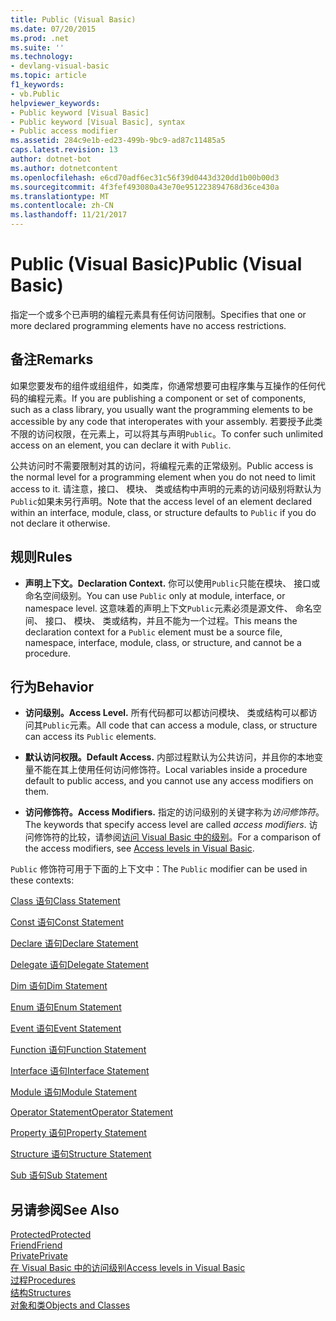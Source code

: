 ```yaml
---
title: Public (Visual Basic)
ms.date: 07/20/2015
ms.prod: .net
ms.suite: ''
ms.technology:
- devlang-visual-basic
ms.topic: article
f1_keywords:
- vb.Public
helpviewer_keywords:
- Public keyword [Visual Basic]
- Public keyword [Visual Basic], syntax
- Public access modifier
ms.assetid: 284c9e1b-ed23-499b-9bc9-ad87c11485a5
caps.latest.revision: 13
author: dotnet-bot
ms.author: dotnetcontent
ms.openlocfilehash: e6cd70adf6ec31c56f39d0443d320dd1b00b00d3
ms.sourcegitcommit: 4f3fef493080a43e70e951223894768d36ce430a
ms.translationtype: MT
ms.contentlocale: zh-CN
ms.lasthandoff: 11/21/2017
---
```

# <a name="public-visual-basic"></a><span data-ttu-id="b8fec-102">Public (Visual Basic)</span><span class="sxs-lookup"><span data-stu-id="b8fec-102">Public (Visual Basic)</span></span>
<span data-ttu-id="b8fec-103">指定一个或多个已声明的编程元素具有任何访问限制。</span><span class="sxs-lookup"><span data-stu-id="b8fec-103">Specifies that one or more declared programming elements have no access restrictions.</span></span>  
  
## <a name="remarks"></a><span data-ttu-id="b8fec-104">备注</span><span class="sxs-lookup"><span data-stu-id="b8fec-104">Remarks</span></span>  
 <span data-ttu-id="b8fec-105">如果您要发布的组件或组组件，如类库，你通常想要可由程序集与互操作的任何代码的编程元素。</span><span class="sxs-lookup"><span data-stu-id="b8fec-105">If you are publishing a component or set of components, such as a class library, you usually want the programming elements to be accessible by any code that interoperates with your assembly.</span></span> <span data-ttu-id="b8fec-106">若要授予此类不限的访问权限，在元素上，可以将其与声明`Public`。</span><span class="sxs-lookup"><span data-stu-id="b8fec-106">To confer such unlimited access on an element, you can declare it with `Public`.</span></span>  
  
 <span data-ttu-id="b8fec-107">公共访问时不需要限制对其的访问，将编程元素的正常级别。</span><span class="sxs-lookup"><span data-stu-id="b8fec-107">Public access is the normal level for a programming element when you do not need to limit access to it.</span></span> <span data-ttu-id="b8fec-108">请注意，接口、 模块、 类或结构中声明的元素的访问级别将默认为`Public`如果未另行声明。</span><span class="sxs-lookup"><span data-stu-id="b8fec-108">Note that the access level of an element declared within an interface, module, class, or structure defaults to `Public` if you do not declare it otherwise.</span></span>  
  
## <a name="rules"></a><span data-ttu-id="b8fec-109">规则</span><span class="sxs-lookup"><span data-stu-id="b8fec-109">Rules</span></span>  
  
-   <span data-ttu-id="b8fec-110">**声明上下文。**</span><span class="sxs-lookup"><span data-stu-id="b8fec-110">**Declaration Context.**</span></span> <span data-ttu-id="b8fec-111">你可以使用`Public`只能在模块、 接口或命名空间级别。</span><span class="sxs-lookup"><span data-stu-id="b8fec-111">You can use `Public` only at module, interface, or namespace level.</span></span> <span data-ttu-id="b8fec-112">这意味着的声明上下文`Public`元素必须是源文件、 命名空间、 接口、 模块、 类或结构，并且不能为一个过程。</span><span class="sxs-lookup"><span data-stu-id="b8fec-112">This means the declaration context for a `Public` element must be a source file, namespace, interface, module, class, or structure, and cannot be a procedure.</span></span>  
  
## <a name="behavior"></a><span data-ttu-id="b8fec-113">行为</span><span class="sxs-lookup"><span data-stu-id="b8fec-113">Behavior</span></span>  
  
-   <span data-ttu-id="b8fec-114">**访问级别。**</span><span class="sxs-lookup"><span data-stu-id="b8fec-114">**Access Level.**</span></span> <span data-ttu-id="b8fec-115">所有代码都可以都访问模块、 类或结构可以都访问其`Public`元素。</span><span class="sxs-lookup"><span data-stu-id="b8fec-115">All code that can access a module, class, or structure can access its `Public` elements.</span></span>  
  
-   <span data-ttu-id="b8fec-116">**默认访问权限。**</span><span class="sxs-lookup"><span data-stu-id="b8fec-116">**Default Access.**</span></span> <span data-ttu-id="b8fec-117">内部过程默认为公共访问，并且你的本地变量不能在其上使用任何访问修饰符。</span><span class="sxs-lookup"><span data-stu-id="b8fec-117">Local variables inside a procedure default to public access, and you cannot use any access modifiers on them.</span></span>  
  
-   <span data-ttu-id="b8fec-118">**访问修饰符。**</span><span class="sxs-lookup"><span data-stu-id="b8fec-118">**Access Modifiers.**</span></span> <span data-ttu-id="b8fec-119">指定的访问级别的关键字称为*访问修饰符*。</span><span class="sxs-lookup"><span data-stu-id="b8fec-119">The keywords that specify access level are called *access modifiers*.</span></span> <span data-ttu-id="b8fec-120">访问修饰符的比较，请参阅[访问 Visual Basic 中的级别](../../../visual-basic/programming-guide/language-features/declared-elements/access-levels.md)。</span><span class="sxs-lookup"><span data-stu-id="b8fec-120">For a comparison of the access modifiers, see [Access levels in Visual Basic](../../../visual-basic/programming-guide/language-features/declared-elements/access-levels.md).</span></span>  
  
 <span data-ttu-id="b8fec-121">`Public` 修饰符可用于下面的上下文中：</span><span class="sxs-lookup"><span data-stu-id="b8fec-121">The `Public` modifier can be used in these contexts:</span></span>  
  
 [<span data-ttu-id="b8fec-122">Class 语句</span><span class="sxs-lookup"><span data-stu-id="b8fec-122">Class Statement</span></span>](../../../visual-basic/language-reference/statements/class-statement.md)  
  
 [<span data-ttu-id="b8fec-123">Const 语句</span><span class="sxs-lookup"><span data-stu-id="b8fec-123">Const Statement</span></span>](../../../visual-basic/language-reference/statements/const-statement.md)  
  
 [<span data-ttu-id="b8fec-124">Declare 语句</span><span class="sxs-lookup"><span data-stu-id="b8fec-124">Declare Statement</span></span>](../../../visual-basic/language-reference/statements/declare-statement.md)  
  
 [<span data-ttu-id="b8fec-125">Delegate 语句</span><span class="sxs-lookup"><span data-stu-id="b8fec-125">Delegate Statement</span></span>](../../../visual-basic/language-reference/statements/delegate-statement.md)  
  
 [<span data-ttu-id="b8fec-126">Dim 语句</span><span class="sxs-lookup"><span data-stu-id="b8fec-126">Dim Statement</span></span>](../../../visual-basic/language-reference/statements/dim-statement.md)  
  
 [<span data-ttu-id="b8fec-127">Enum 语句</span><span class="sxs-lookup"><span data-stu-id="b8fec-127">Enum Statement</span></span>](../../../visual-basic/language-reference/statements/enum-statement.md)  
  
 [<span data-ttu-id="b8fec-128">Event 语句</span><span class="sxs-lookup"><span data-stu-id="b8fec-128">Event Statement</span></span>](../../../visual-basic/language-reference/statements/event-statement.md)  
  
 [<span data-ttu-id="b8fec-129">Function 语句</span><span class="sxs-lookup"><span data-stu-id="b8fec-129">Function Statement</span></span>](../../../visual-basic/language-reference/statements/function-statement.md)  
  
 [<span data-ttu-id="b8fec-130">Interface 语句</span><span class="sxs-lookup"><span data-stu-id="b8fec-130">Interface Statement</span></span>](../../../visual-basic/language-reference/statements/interface-statement.md)  
  
 [<span data-ttu-id="b8fec-131">Module 语句</span><span class="sxs-lookup"><span data-stu-id="b8fec-131">Module Statement</span></span>](../../../visual-basic/language-reference/statements/module-statement.md)  
  
 [<span data-ttu-id="b8fec-132">Operator Statement</span><span class="sxs-lookup"><span data-stu-id="b8fec-132">Operator Statement</span></span>](../../../visual-basic/language-reference/statements/operator-statement.md)  
  
 [<span data-ttu-id="b8fec-133">Property 语句</span><span class="sxs-lookup"><span data-stu-id="b8fec-133">Property Statement</span></span>](../../../visual-basic/language-reference/statements/property-statement.md)  
  
 [<span data-ttu-id="b8fec-134">Structure 语句</span><span class="sxs-lookup"><span data-stu-id="b8fec-134">Structure Statement</span></span>](../../../visual-basic/language-reference/statements/structure-statement.md)  
  
 [<span data-ttu-id="b8fec-135">Sub 语句</span><span class="sxs-lookup"><span data-stu-id="b8fec-135">Sub Statement</span></span>](../../../visual-basic/language-reference/statements/sub-statement.md)  
  
## <a name="see-also"></a><span data-ttu-id="b8fec-136">另请参阅</span><span class="sxs-lookup"><span data-stu-id="b8fec-136">See Also</span></span>  
 [<span data-ttu-id="b8fec-137">Protected</span><span class="sxs-lookup"><span data-stu-id="b8fec-137">Protected</span></span>](../../../visual-basic/language-reference/modifiers/protected.md)  
 [<span data-ttu-id="b8fec-138">Friend</span><span class="sxs-lookup"><span data-stu-id="b8fec-138">Friend</span></span>](../../../visual-basic/language-reference/modifiers/friend.md)  
 [<span data-ttu-id="b8fec-139">Private</span><span class="sxs-lookup"><span data-stu-id="b8fec-139">Private</span></span>](../../../visual-basic/language-reference/modifiers/private.md)  
 [<span data-ttu-id="b8fec-140">在 Visual Basic 中的访问级别</span><span class="sxs-lookup"><span data-stu-id="b8fec-140">Access levels in Visual Basic</span></span>](../../../visual-basic/programming-guide/language-features/declared-elements/access-levels.md)  
 [<span data-ttu-id="b8fec-141">过程</span><span class="sxs-lookup"><span data-stu-id="b8fec-141">Procedures</span></span>](../../../visual-basic/programming-guide/language-features/procedures/index.md)  
 [<span data-ttu-id="b8fec-142">结构</span><span class="sxs-lookup"><span data-stu-id="b8fec-142">Structures</span></span>](../../../visual-basic/programming-guide/language-features/data-types/structures.md)  
 [<span data-ttu-id="b8fec-143">对象和类</span><span class="sxs-lookup"><span data-stu-id="b8fec-143">Objects and Classes</span></span>](../../../visual-basic/programming-guide/language-features/objects-and-classes/index.md)
